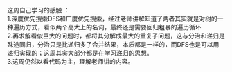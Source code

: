 这周自己学习的感触 ：   
1.深度优先搜索DFS和广度优先搜索，经过老师讲解知道了两者其实就是对树的一种遍历方式，看似两个高大上的名词，最终还是需要回归粗暴的遍历循环  
2.再求解看似巨大的问题时，都将其分解成最大的重复子问题，这与分治和递归是殊途同归，分治只是比递归多了合并结果，本质都是一样的，而DFS也是可以用
递归实现的；这周其实大部分都是在学习递归的思想。  
3.这周仍然以看代码为主，理解老师讲的内容。

  


